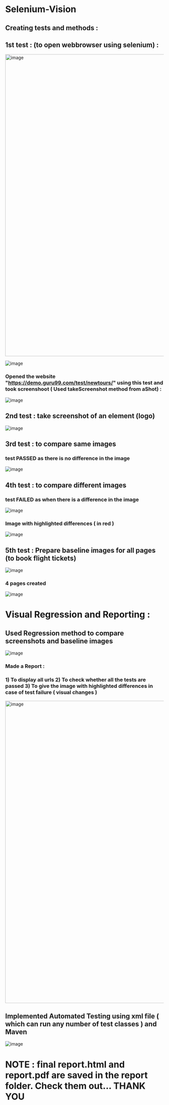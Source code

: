 # Selenium-Vision

## Creating tests and methods :


## 1st test : (to open webbrowser using selenium) :

<img width="959" alt="image" src="https://github.com/annemshivaji/Selenium-Vision/assets/84372271/3540a6a7-e544-436b-8cc0-14d989ff3c42">

![image](https://github.com/annemshivaji/Selenium-Vision/assets/84372271/2e6e6785-01a0-48d5-ad2e-5d3333eda65d)

### Opened the website "https://demo.guru99.com/test/newtours/" using this test and took screenshoot ( Used takeScreenshot method from aShot) :

![image](https://github.com/annemshivaji/Selenium-Vision/assets/84372271/c73bc859-a975-4da3-ad96-443758179dda)



## 2nd test : take screenshot of an element (logo)

![image](https://github.com/annemshivaji/Selenium-Vision/assets/84372271/03d505c4-ed79-42ef-a17e-0e6df37ea3d1)



## 3rd test : to compare same images

### test PASSED as there is no difference in the image

![image](https://github.com/annemshivaji/Selenium-Vision/assets/84372271/3ca266b7-fe7b-45f6-9ead-327848f2d8fd)



## 4th test : to compare different images

### test FAILED as when there is a difference in the image

![image](https://github.com/annemshivaji/Selenium-Vision/assets/84372271/0e49ec49-d4e2-4b63-9ee3-2fd736144f8d)

### Image with highlighted differences ( in red )

![image](https://github.com/annemshivaji/Selenium-Vision/assets/84372271/be9b2b10-0679-42ee-a8bd-e276d6b74a5c)




## 5th test : Prepare baseline images for all pages (to book flight tickets)

![image](https://github.com/annemshivaji/Selenium-Vision/assets/84372271/cac4bd05-29b8-4aa4-896c-c6168cf3a690)

### 4 pages created

![image](https://github.com/annemshivaji/Selenium-Vision/assets/84372271/a24a9f11-851a-4431-a64a-633cac4d968d)



# Visual Regression and Reporting : 



## Used Regression method to compare screenshots and baseline images

![image](https://github.com/annemshivaji/Selenium-Vision/assets/84372271/91ecd585-6c62-40fe-b324-414abcd7d25b)

### Made a Report :
### 1) To display all urls   2) To check whether all the tests are passed   3) To give the image with highlighted differences in case of test failure ( visual changes )

<img width="960" alt="image" src="https://github.com/annemshivaji/Selenium-Vision/assets/84372271/6a5d6d0a-51f9-4320-a68a-ba464b46355f">




## Implemented Automated Testing using xml file ( which can run any number of test classes ) and Maven

![image](https://github.com/annemshivaji/Selenium-Vision/assets/84372271/952a2dea-aa23-41ad-8214-be4ab1f7682d)

# NOTE : final report.html and report.pdf are saved in the report folder. Check them out... THANK YOU









